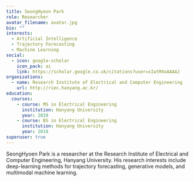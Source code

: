 ```yaml
---
title: SeongHyeon Park
role: Researcher
avatar_filename: avatar.jpg
bio: ""
interests:
  - Artificial Intelligence
  - Trajectory Forecasting
  - Machine Learning
social:
  - icon: google-scholar
    icon_pack: ai
    link: https://scholar.google.co.uk/citations?user=sIwtMXoAAAAJ
organizations:
  - name: Research Institute of Electrical and Computer Engineering
    url: http://riec.hanyang.ac.kr/
education:
  courses:
    - course: MS in Electrical Engineering
      institution: Hanyang University
      year: 2020
    - course: BS in Electrical Engineering
      institution: Hanyang University
      year: 2018
superuser: true
---
```

SeongHyoen Park is a researcher at the Research Institute of Electrical and Computer Engineering, Hanyang University. His research interests include deep-learning methods for trajectory forecasting, generative models, and multimodal machine learning.